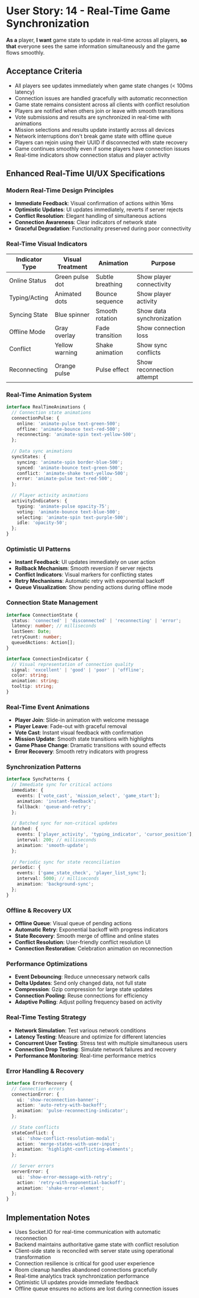 # User Story: 14 - Real-Time Game Synchronization

**As a** player,
**I want** game state to update in real-time across all players,
**so that** everyone sees the same information simultaneously and the game flows smoothly.

## Acceptance Criteria

* All players see updates immediately when game state changes (< 100ms latency)
* Connection issues are handled gracefully with automatic reconnection
* Game state remains consistent across all clients with conflict resolution
* Players are notified when others join or leave with smooth transitions
* Vote submissions and results are synchronized in real-time with animations
* Mission selections and results update instantly across all devices
* Network interruptions don't break game state with offline queue
* Players can rejoin using their UUID if disconnected with state recovery
* Game continues smoothly even if some players have connection issues
* Real-time indicators show connection status and player activity

## Enhanced Real-Time UI/UX Specifications

### Modern Real-Time Design Principles
- **Immediate Feedback**: Visual confirmation of actions within 16ms
- **Optimistic Updates**: UI updates immediately, reverts if server rejects
- **Conflict Resolution**: Elegant handling of simultaneous actions
- **Connection Awareness**: Clear indicators of network state
- **Graceful Degradation**: Functionality preserved during poor connectivity

### Real-Time Visual Indicators
| Indicator Type | Visual Treatment | Animation | Purpose |
|---------------|------------------|-----------|---------|
| Online Status | Green pulse dot | Subtle breathing | Show player connectivity |
| Typing/Acting | Animated dots | Bounce sequence | Show player activity |
| Syncing State | Blue spinner | Smooth rotation | Show data synchronization |
| Offline Mode | Gray overlay | Fade transition | Show connection loss |
| Conflict | Yellow warning | Shake animation | Show sync conflicts |
| Reconnecting | Orange pulse | Pulse effect | Show reconnection attempt |

### Real-Time Animation System
```typescript
interface RealTimeAnimations {
  // Connection state animations
  connectionPulse: {
    online: 'animate-pulse text-green-500';
    offline: 'animate-bounce text-red-500';
    reconnecting: 'animate-spin text-yellow-500';
  };
  
  // Data sync animations
  syncStates: {
    syncing: 'animate-spin border-blue-500';
    synced: 'animate-bounce text-green-500';
    conflict: 'animate-shake text-yellow-500';
    error: 'animate-pulse text-red-500';
  };
  
  // Player activity animations
  activityIndicators: {
    typing: 'animate-pulse opacity-75';
    voting: 'animate-bounce text-blue-500';
    selecting: 'animate-spin text-purple-500';
    idle: 'opacity-50';
  };
}
```

### Optimistic UI Patterns
- **Instant Feedback**: UI updates immediately on user action
- **Rollback Mechanism**: Smooth reversion if server rejects
- **Conflict Indicators**: Visual markers for conflicting states
- **Retry Mechanisms**: Automatic retry with exponential backoff
- **Queue Visualization**: Show pending actions during offline mode

### Connection State Management
```typescript
interface ConnectionState {
  status: 'connected' | 'disconnected' | 'reconnecting' | 'error';
  latency: number; // milliseconds
  lastSeen: Date;
  retryCount: number;
  queuedActions: Action[];
}

interface ConnectionIndicator {
  // Visual representation of connection quality
  signal: 'excellent' | 'good' | 'poor' | 'offline';
  color: string;
  animation: string;
  tooltip: string;
}
```

### Real-Time Event Animations
- **Player Join**: Slide-in animation with welcome message
- **Player Leave**: Fade-out with graceful removal
- **Vote Cast**: Instant visual feedback with confirmation
- **Mission Update**: Smooth state transitions with highlights
- **Game Phase Change**: Dramatic transitions with sound effects
- **Error Recovery**: Smooth retry indicators with progress

### Synchronization Patterns
```typescript
interface SyncPatterns {
  // Immediate sync for critical actions
  immediate: {
    events: ['vote_cast', 'mission_select', 'game_start'];
    animation: 'instant-feedback';
    fallback: 'queue-and-retry';
  };
  
  // Batched sync for non-critical updates
  batched: {
    events: ['player_activity', 'typing_indicator', 'cursor_position'];
    interval: 200; // milliseconds
    animation: 'smooth-update';
  };
  
  // Periodic sync for state reconciliation
  periodic: {
    events: ['game_state_check', 'player_list_sync'];
    interval: 5000; // milliseconds
    animation: 'background-sync';
  };
}
```

### Offline & Recovery UX
- **Offline Queue**: Visual queue of pending actions
- **Automatic Retry**: Exponential backoff with progress indicators
- **State Recovery**: Smooth merge of offline and online states
- **Conflict Resolution**: User-friendly conflict resolution UI
- **Connection Restoration**: Celebration animation on reconnection

### Performance Optimizations
- **Event Debouncing**: Reduce unnecessary network calls
- **Delta Updates**: Send only changed data, not full state
- **Compression**: Gzip compression for large state updates
- **Connection Pooling**: Reuse connections for efficiency
- **Adaptive Polling**: Adjust polling frequency based on activity

### Real-Time Testing Strategy
- **Network Simulation**: Test various network conditions
- **Latency Testing**: Measure and optimize for different latencies
- **Concurrent User Testing**: Stress test with multiple simultaneous users
- **Connection Drop Testing**: Simulate network failures and recovery
- **Performance Monitoring**: Real-time performance metrics

### Error Handling & Recovery
```typescript
interface ErrorRecovery {
  // Connection errors
  connectionError: {
    ui: 'show-reconnection-banner';
    action: 'auto-retry-with-backoff';
    animation: 'pulse-reconnecting-indicator';
  };
  
  // State conflicts
  stateConflict: {
    ui: 'show-conflict-resolution-modal';
    action: 'merge-states-with-user-input';
    animation: 'highlight-conflicting-elements';
  };
  
  // Server errors
  serverError: {
    ui: 'show-error-message-with-retry';
    action: 'retry-with-exponential-backoff';
    animation: 'shake-error-element';
  };
}
```

## Implementation Notes

* Uses Socket.IO for real-time communication with automatic reconnection
* Backend maintains authoritative game state with conflict resolution
* Client-side state is reconciled with server state using operational transformation
* Connection resilience is critical for good user experience
* Room cleanup handles abandoned connections gracefully
* Real-time analytics track synchronization performance
* Optimistic UI updates provide immediate feedback
* Offline queue ensures no actions are lost during connection issues
